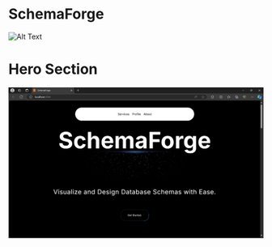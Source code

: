 # SchemaForge

![Alt Text](https://th.bing.com/th?id=OIP.Ie3snd00jQdDJQegX806YgHaHp&w=245&h=254&c=8&rs=1&qlt=90&o=6&dpr=2&pid=3.1&rm=2)


# Hero Section

![Hero Section](./frontend/public/readme/hero.png)
